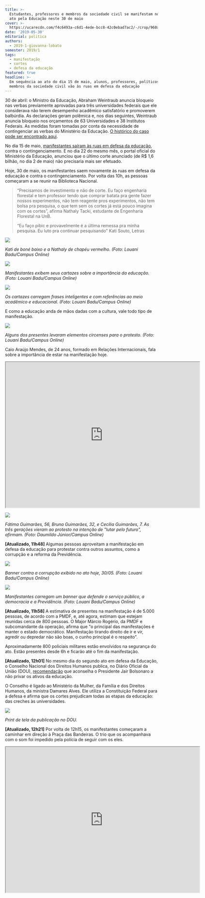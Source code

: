 ```yaml
---
title: >-
  Estudantes, professores e membros da sociedade civil se manifestam no segundo
  ato pela Educação neste 30 de maio
cover: >-
  https://ucarecdn.com/f4c6493a-c6d1-4ede-bcc8-42c0ebad7ac2/-/crop/960x777/0,71/-/preview/-/enhance/74/-/sharp/17/
date: '2019-05-30'
editorial: politica
authors:
  - 2019-1-giovanna-lobato
semester: 2019/1
tags:
  - manifestação
  - cortes
  - defesa da educação
featured: true
headline: >-
  Em sequência ao ato do dia 15 de maio, alunos, professores, políticos e
  membros da sociedade civil vão às ruas em defesa da educação
---
```

30 de abril: o Ministro da Educação, Abraham Weintraub anuncia bloqueio nas verbas previamente aprovadas para três universidades federais que ele considerava não terem desempenho acadêmico satisfatório e promoverem balbúrdia. As declarações geram polêmica e, nos dias seguintes, Weintraub anuncia bloqueio nos orçamentos de 63 Universidades e 38 Institutos Federais. As medidas foram tomadas por conta da necessidade de contingenciar as verbas do Ministério da Educação. [O histórico do caso pode ser encontrado aqui](https://campus.fac.unb.br/materias/2019-05-28-contingenciamento-nas-universidades-do-anuncio-ate-agora/).

No dia 15 de maio, [manifestantes saíram às ruas em defesa da educação](https://campus.fac.unb.br/materias/2019-05-15-sociedade-brasileira-e-parlamentares-agem-em-favor-da-educacao-publica-neste-15-de-maio/), contra o contingenciamento. E no dia 22 do mesmo mês, o portal oficial do Ministério da Educação, anunciou que o último corte anunciado (de R$ 1,6 bilhão, no dia 2 de maio) não precisaria mais ser efetuado. 

Hoje, 30 de maio, os manifestantes saem novamente às ruas em defesa da educação e contra o contingenciamento. Por volta das 10h, as pessoas começaram a se reunir na Biblioteca Nacional.

> “Precisamos de investimento e não de corte. Eu faço engenharia florestal e tem professor tendo que comprar batata pra gente fazer nossos experimentos, não tem reagente pros experimentos, não tem bolsa pra pesquisa, o que tem sem os cortes já está pouco imagina com os cortes”, afirma Nathaly Tacki, estudante de Engenharia Florestal na UnB.
>
> “Eu faço pibic e provavelmente é a última remessa pra minha pesquisa. Eu luto pra continuar pesquisando” Kati Souto, Letras

![](https://ucarecdn.com/729cdfa3-e1ec-4ead-8816-1858298aedc4/)

_Kati de boné baixo e a Nathaly de chapéu vermelho. (Foto: Louani Badu/Campus Online)_

![](https://ucarecdn.com/da27bbff-3664-41c3-92dd-e8474fd14acf/)

_Manifestantes exibem seus cartazes sobre a importância da educação. (Foto: Louani Badu/Campus Online)_

![](https://ucarecdn.com/0834d368-1f01-4f41-8f8f-8de15f04cd83/)

_Os cartazes carregam frases inteligentes e com referências ao meio acadêmico e educacional. (Foto: Louani Badu/Campus Online)_

E como a educação anda de mãos dadas com a cultura, vale todo tipo de manifestação. 

![](https://ucarecdn.com/228ab87c-b567-4471-ba0f-667628a8cd2e/)

_Alguns dos presentes levaram elementos circenses para o protesto. (Foto: Louani Badu/Campus Online)_

Caio Araújo Mendes, de 24 anos, formado em Relações Internacionais, fala sobre a importância de estar na manifestação hoje.

<iframe src="https://drive.google.com/file/d/1Nmx7yb77b4hIYEITXmzcvw-vmgpt3VQy/preview" width="640" height="480"></iframe>

![](https://ucarecdn.com/010d36da-6518-47a2-9c51-31ce5d262c67/)

_Fátima Guimarães, 56, Bruna Guimarães, 32, e Cecília Guimarães, 7. As três gerações vieram ao protesto na intenção de "lutar pelo futuro", afirmam. (Foto: Daumildo Júnior/Campus Online)_

**\[Atualizado, 11h48]** Algumas pessoas aproveitam a manifestação em defesa da educação para protestar contra outros assuntos, como a corrupção e a reforma da Previdência.

![](https://ucarecdn.com/9a7a2fd8-76b8-4809-a602-9028f7c6c4c5/-/crop/720x533/0,321/-/preview/)

_Banner contra a corrupção exibido no ato hoje, 30/05. (Foto: Louani Badu/Campus Online)_

![](https://ucarecdn.com/d1f1735a-9583-483a-af62-1c4afbf0dea1/-/crop/720x576/0,314/-/preview/)

_Manifestantes carregam um banner que defende o serviço público, a democracia e a Previdência. (Foto: Louani Badu/Campus Online)_

**\[Atualizado, 11h58]** A estimativa de presentes na manifestação é de 5.000 pessoas, de acordo com a PMDF, e, até agora, estimam que estejam reunidas cerca de 800 pessoas. O Major Márcio Rogério, da PMDF e subcomandante da operação, afirma que "o principal das manifestações é manter o estado democrático. Manifestação tirando direito de ir e vir, agredir ou depredar não são boas, o cunho principal é o respeito". 

Aproximadamente 800 policiais militares estão envolvidos na segurança do ato. Estão presentes desde 6h e ficarão até o fim da manifestação.

**\[Atualizado, 12h01]** No mesmo dia do segundo ato em defesa da Educação, o Conselho Nacional dos Direitos Humanos publica, no Diário Oficial da União (DOU), [recomendação](http://www.in.gov.br/web/dou/-/recomendacao-n-4-de-9-de-maio-de-2019-145561932) que aconselha o Presidente Jair Bolsonaro a não privar os ativos da educação. 

O Conselho é ligado ao Ministério da Mulher, da Família e dos Direitos Humanos, da ministra Damares Alves. Ele utiliza a Constituição Federal para a defesa e afirma que os cortes prejudicam todas as etapas da educação: das creches às universidades.

![](https://ucarecdn.com/574b3a90-6923-422b-b358-4619e6dd6d6c/)

_Print de tela da publicação no DOU._

**\[Atualizado, 12h21]** Por volta de 12h15, os manifestantes começaram a caminhar em direção à Praça das Bandeiras. O trio que os acompanhava com o som foi impedido pela polícia de seguir com os eles.

<iframe src="https://drive.google.com/file/d/1q6vyX5VWo7d0qFNDjTeKqKosuQAS1URt/preview" width="640" height="480"></iframe>
